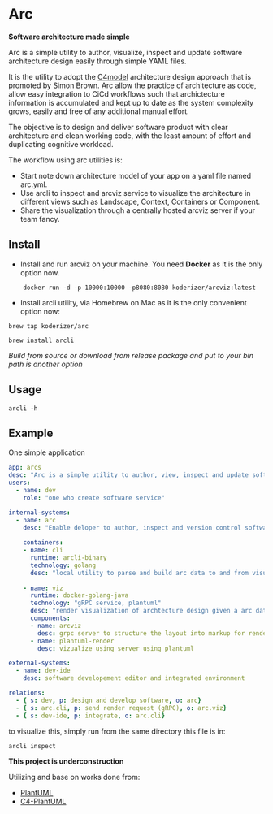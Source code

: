 # Arc

__Software architecture made simple__

Arc is a simple utility to author, visualize, inspect and update software architecture design easily through simple YAML files. 

It is the utility to adopt the [C4model](https://c4model.com) architecture design approach that is promoted by Simon Brown. Arc allow the practice of architecture as code, allow easy integration to CiCd workflows such that archictecture information is accumulated and kept up to date as the system complexity grows, easily and free of any additional manual effort. 

The objective is to design and deliver software product with clear architecture and clean working code, with the least amount of effort and duplicating cognitive workload. 

The workflow using arc utilities is: 
 - Start note down architecture model of your app on a yaml file named arc.yml.
 - Use arcli to inspect and arcviz service to visualize the architecture in different views such as Landscape, Context, Containers or Component.
 - Share the visualization through a centrally hosted arcviz server if your team fancy.  

## Install

- Install and run arcviz on your machine. You need  __Docker__ as it is the only option now.
```
    docker run -d -p 10000:10000 -p8080:8080 koderizer/arcviz:latest
```

- Install arcli utility, via Homebrew on Mac as it is the only convenient option now:
```
brew tap koderizer/arc

brew install arcli
```

_Build from source or download from release package and put to your bin path is another option_

## Usage
    arcli -h


## Example
One simple application 
```yaml
app: arcs
desc: "Arc is a simple utility to author, view, inspect and update software architecture design"
users:
  - name: dev
    role: "one who create software service"

internal-systems:
  - name: arc
    desc: "Enable deloper to author, inspect and version control software systems design and code."
  
    containers:
    - name: cli
      runtime: arcli-binary
      technology: golang
      desc: "local utility to parse and build arc data to and from visualizations"
  
    - name: viz
      runtime: docker-golang-java
      technology: "gRPC service, plantuml"
      desc: "render visualization of archtecture design given a arc data blob specifications"
      components:
      - name: arcviz
        desc: grpc server to structure the layout into markup for renderer
      - name: plantuml-render
        desc: vizualize using server using plantuml

external-systems:
  - name: dev-ide
    desc: software developement editor and integrated environment

relations:
  - { s: dev, p: design and develop software, o: arc}
  - { s: arc.cli, p: send render request (gRPC), o: arc.viz}
  - { s: dev-ide, p: integrate, o: arc.cli}
```

to visualize this, simply run from the same directory this file is in:

    arcli inspect 


**This project is underconstruction**

Utilizing and base on works done from:
- [PlantUML](https://github.com/plantuml/plantuml)
- [C4-PlantUML](https://github.com/RicardoNiepel/C4-PlantUML)
